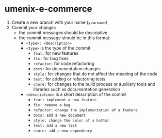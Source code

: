 # umenix-e-commerce

1. Create a new branch with your name (`yourname`)
2. Commit your changes
    - the commit messages should be descriptive
    - the commit message should be in this format:
        - `<type>: <description>`
        - `<type>` is the type of the commit
            - `feat:` for new features
            - `fix:` for bug fixes
            - `refactor:` for code refactoring
            - `docs:` for documentation changes
            - `style:` for changes that do not affect the meaning of the
              code
            - `test:` for adding or refactoring tests
            - `chore:` for changes to the build process or auxiliary
              tools and
              libraries such as documentation generation
        - `<description>` is a short description of the commit
            - `feat: implement a new feature`
            - `fix: remove a bug`
            - `refactor: change the implementation of a feature`
            - `docs: add a new document`
            - `style: change the color of a button`
            - `test: add a new test`
            - `chore: add a new dependency`
